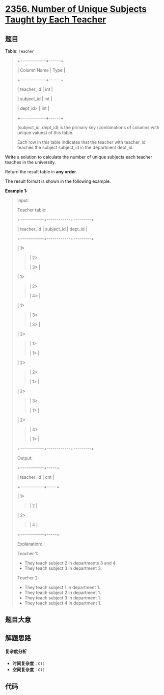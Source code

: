 # [2356. Number of Unique Subjects Taught by Each Teacher](https://leetcode.com/problems/number-of-unique-subjects-taught-by-each-teacher/)

## 题目

Table: `Teacher`

> +-------------+------+
>
> | Column Name | Type |
>
> +-------------+------+
>
> | teacher_id | int |
>
> | subject_id | int |
>
> | dept_id>
> | int |
>
> +-------------+------+
>
> (subject_id, dept_id) is the primary key (combinations of columns with unique values) of this table.
>
> Each row in this table indicates that the teacher with teacher_id teaches the subject subject_id in the department dept_id.

Write a solution to calculate the number of unique subjects each teacher
teaches in the university.

Return the result table in **any order**.

The result format is shown in the following example.

**Example 1:**

> Input:
>
> Teacher table:
>
> +------------+------------+---------+
>
> | teacher_id | subject_id | dept_id |
>
> +------------+------------+---------+
>
> | 1>
>
> > | 2>
> >
> > | 3>
> > |
>
> | 1>
>
> > | 2>
> >
> > | 4>
> > |
>
> | 1>
>
> > | 3>
> >
> > | 3>
> > |
>
> | 2>
>
> > | 1>
> >
> > | 1>
> > |
>
> | 2>
>
> > | 2>
> >
> > | 1>
> > |
>
> | 2>
>
> > | 3>
> >
> > | 1>
> > |
>
> | 2>
>
> > | 4>
> >
> > | 1>
> > |
>
> +------------+------------+---------+
>
> Output:
>
> +------------+-----+
>
> | teacher_id | cnt |
>
> +------------+-----+
>
> | 1>
>
> > | 2 |
>
> | 2>
>
> > | 4 |
>
> +------------+-----+
>
> Explanation:
>
> Teacher 1:
>
> - They teach subject 2 in departments 3 and 4.
> - They teach subject 3 in department 3.
>
> Teacher 2:
>
> - They teach subject 1 in department 1.
> - They teach subject 2 in department 1.
> - They teach subject 3 in department 1.
> - They teach subject 4 in department 1.

## 题目大意

## 解题思路

#### 复杂度分析

- **时间复杂度**：`O()`
- **空间复杂度**：`O()`

## 代码

```javascript

```
